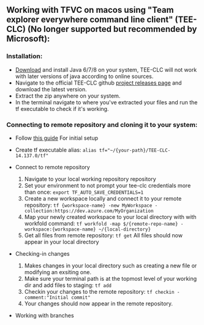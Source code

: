 ## Working with TFVC on macos using "Team explorer everywhere command line client" (TEE-CLC) (No longer supported but recommended by Microsoft):

### Installation:
- [Download](https://www.oracle.com/java/technologies/downloads/#jdk19-mac) and install Java 6/7/8 on your system, TEE-CLC will not work with later versions of java according to online sources.
- Navigate to the official TEE-CLC github [project releases page](https://github.com/microsoft/team-explorer-everywhere/releases) and download the latest version.
- Extract the zip anywhere on your system.
- In the terminal navigate to where you've extracted your files and run the tf executable to check if it's working.

### Connecting to remote repository and cloning it to your system:
- Follow [this guide](https://learn.microsoft.com/en-us/visualstudio/mac/tf-version-control?view=vsmac-2019) For initial setup

- Create tf executable alias: `alias tf="~/{your-path}/TEE-CLC-14.137.0/tf"`

- Connect to remote repository
    1. Navigate to your local working repository repository
    2. Set your environment to not prompt your tee-clc credentials more than once: `export TF_AUTO_SAVE_CREDENTIALS=1`
    3. Create a new workspace locally and connect it to your remote repository: `tf {workspace-name} -new MyWorkspace -collection:https://dev.azure.com/MyOrganization` 
    4. Map your newly created workspace to your local directory with with workfold command: 
    `tf workfold -map $/{remote-repo-name} -workspace:{workspace-name} ~/{local-directory}`
    5. Get all files from remote repository: `tf get`
    All files should now appear in your local directory

- Checking-in changes
    1. Makes changes in your local directory such as creating a new file or modifying an exsiting one.
    2. Make sure your terminal path is at the topmost level of your working dir and add files to staging: `tf add`
    3. Checkin your changes to the remote repository: `tf checkin -comment:"Initial commit"`
    4. Your changes should now appear in the remote repository.

- Working with branches



   
